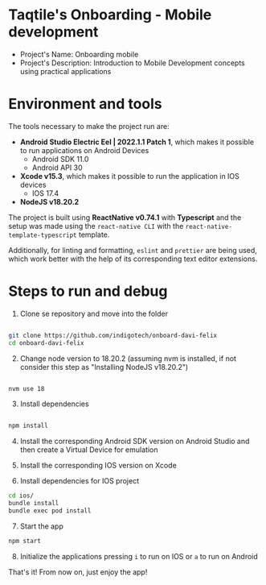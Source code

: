 # Taqtile's Onboarding - Mobile development

- Project's Name: Onboarding mobile
- Project's Description: Introduction to Mobile Development concepts using practical applications

# Environment and tools

The tools necessary to make the project run are:

- **Android Studio Electric Eel | 2022.1.1 Patch 1**, which makes it possible to run applications on Android Devices
  - Android SDK 11.0
  - Android API 30
- **Xcode v15.3**, which makes it possible to run the application in IOS devices
  - IOS 17.4
- **NodeJS v18.20.2**

The project is built using **ReactNative v0.74.1** with **Typescript** and the setup was made using the `react-native CLI` with the `react-native-template-typescript` template.

Additionally, for linting and formatting, `eslint` and `prettier` are being used, which work better with the help of its corresponding text editor extensions.

# Steps to run and debug

1. Clone se repository and move into the folder

```bash

git clone https://github.com/indigotech/onboard-davi-felix
cd onboard-davi-felix

```

2. Change node version to 18.20.2 (assuming nvm is installed, if not consider this step as "Installing NodeJS v18.20.2")

```bash

nvm use 18

```

3. Install dependencies

```bash

npm install

```

4. Install the corresponding Android SDK version on Android Studio and then create a Virtual Device for emulation

5. Install the corresponding IOS version on Xcode

6. Install dependencies for IOS project

```bash
cd ios/
bundle install
bundle exec pod install
```

7. Start the app

```bash
npm start
```

8. Initialize the applications pressing `i` to run on IOS or `a` to run on Android

That's it! From now on, just enjoy the app!
